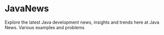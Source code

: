 # JavaNews

Explore the latest Java development news, insights and trends here at Java News. Various examples and problems
